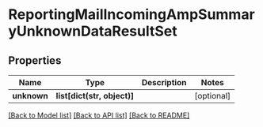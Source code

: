 # ReportingMailIncomingAmpSummaryUnknownDataResultSet

## Properties
Name | Type | Description | Notes
------------ | ------------- | ------------- | -------------
**unknown** | **list[dict(str, object)]** |  | [optional] 

[[Back to Model list]](../README.md#documentation-for-models) [[Back to API list]](../README.md#documentation-for-api-endpoints) [[Back to README]](../README.md)

